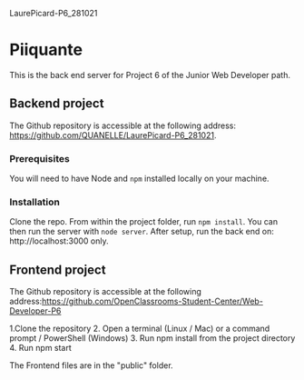 LaurePicard-P6_281021
# Piiquante #

This is the back end server for Project 6 of the Junior Web Developer path.

## Backend project
The Github repository is accessible at the following address: https://github.com/QUANELLE/LaurePicard-P6_281021.

### Prerequisites ###

You will need to have Node and `npm` installed locally on your machine.

### Installation ###

Clone the repo. From within the project folder, run `npm install`. You 
can then run the server with `node server`. 
After setup, run the back end on: http://localhost:3000 only.


## Frontend project
The Github repository is accessible at the following address:https://github.com/OpenClassrooms-Student-Center/Web-Developer-P6  

1.Clone the repository
2. Open a terminal (Linux / Mac) or a command prompt / PowerShell
(Windows)
3. Run npm install from the project directory
4. Run npm start
 
The Frontend files are in the "public" folder.



